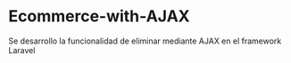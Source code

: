 # Ecommerce-with-AJAX
Se desarrollo la funcionalidad de eliminar mediante AJAX en el framework Laravel
